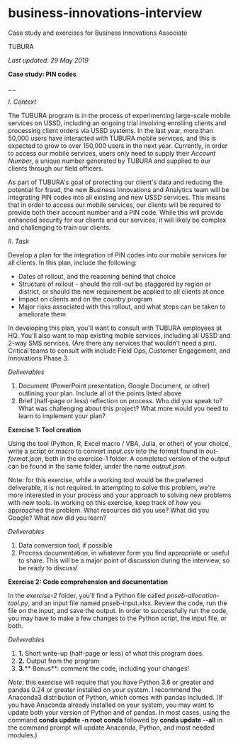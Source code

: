 # business-innovations-interview
Case study and exercises for Business Innovations Associate

TUBURA

_Last updated: 29 May 2019_

**Case study: PIN codes**

_ _

_I. Context_

The TUBURA program is in the process of experimenting large-scale mobile services on USSD, including an ongoing trial involving enrolling clients and processing client orders via USSD systems. In the last year, more than 50,000 users have interacted with TUBURA mobile services, and this is expected to grow to over 150,000 users in the next year. Currently, in order to access our mobile services, users only need to supply their _Account Number_, a unique number generated by TUBURA and supplied to our clients through our field officers.

As part of TUBURA&#39;s goal of protecting our client&#39;s data and reducing the potential for fraud, the new Business Innovations and Analytics team will be integrating PIN codes into all existing and new USSD services. This means that in order to access our mobile services, our clients will be required to provide both their account number and a PIN code. While this will provide enhanced security for our clients and our services, it will likely be complex and challenging to train our clients.

_II. Task_

Develop a plan for the integration of PIN codes into our mobile services for all clients. In this plan, include the following:

- Dates of rollout, and the reasoning behind that choice
- Structure of rollout - should the roll-out be staggered by region or district, or should the new requirement be applied to all clients at once
- Impact on clients and on the country program
- Major risks associated with this rollout, and what steps can be taken to ameliorate them

In developing this plan, you&#39;ll want to consult with TUBURA employees at HQ. You&#39;ll also want to map existing mobile services, including all USSD and 2-way SMS services. (Are there any services that wouldn&#39;t need a pin). Critical teams to consult with include Field Ops, Customer Engagement, and Innovations Phase 3.

_Deliverables_

1. Document (PowerPoint presentation, Google Document, or other) outlining your plan. Include all of the points listed above
2. Brief (half-page or less) reflection on process. Who did you speak to? What was challenging about this project? What more would you need to learn to implement your plan?



**Exercise 1: Tool creation**

Using the tool (Python, R, Excel macro / VBA, Julia, or other) of your choice, write a script or macro to convert _input.csv_ into the format found in _out-format.json_, both in the exercise-1 folder. A completed version of the output can be found in the same folder, under the name _output.json_.

Note: for this exercise, while a working tool would be the preferred deliverable, it is not required. In attempting to solve this problem, we&#39;re more interested in your process and your approach to solving new problems with new tools. In working on this exercise, keep track of _how_ you approached the problem. What resources did you use? What did you Google? What new did you learn?

_Deliverables_

1. Data conversion tool, if possible
2. Process documentation, in whatever form you find appropriate or useful to share. This will be a major point of discussion during the interview, so be ready to discuss!



**Exercise 2: Code comprehension and documentation**

In the _exercise-2_ folder, you&#39;ll find a Python file called _pnseb-allocation-tool.py_, and an input file named pnseb-input.xlsx. Review the code, run the file on the input, and save the output. In order to successfully run the code, you may have to make a few changes to the Python script, the input file, or both.

_Deliverables_

1. **1.** Short write-up (half-page or less) of what this program does.
2. **2.** Output from the program
3. **3.**** Bonus**: comment the code, including your changes!

_Note_: this exercise will require that you have Python 3.6 or greater and pandas 0.24 or greater installed on your system. I recommend the Anaconda3 distribution of Python, which comes with pandas included. (If you have Anaconda already installed on your system, you may want to update both your version of Python and of pandas. In most cases, using the command **conda update -n root conda** followed by **conda update --all** in the command prompt will update Anaconda, Python, and most needed modules.)
